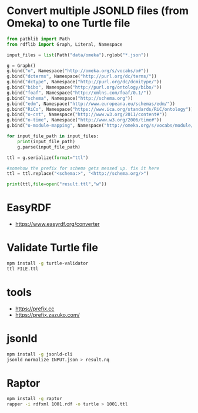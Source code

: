 # Convert multiple JSONLD files (from Omeka) to one Turtle file
```python
from pathlib import Path
from rdflib import Graph, Literal, Namespace

input_files = list(Path("data/omeka").rglob("*.json"))

g = Graph()
g.bind("o", Namespace("http://omeka.org/s/vocabs/o#"))
g.bind("dcterms", Namespace("http://purl.org/dc/terms/"))
g.bind("dctype", Namespace("http://purl.org/dc/dcmitype/"))
g.bind("bibo", Namespace("http://purl.org/ontology/bibo/"))
g.bind("foaf", Namespace("http://xmlns.com/foaf/0.1/"))
g.bind("schema", Namespace("http://schema.org"))
g.bind("edm", Namespace("http://www.europeana.eu/schemas/edm/"))
g.bind("RiCo", Namespace("https://www.ica.org/standards/RiC/ontology"))
g.bind("o-cnt", Namespace("http://www.w3.org/2011/content#"))
g.bind("o-time", Namespace("http://www.w3.org/2006/time#"))
g.bind("o-module-mapping", Namespace("http://omeka.org/s/vocabs/module/mapping#"))

for input_file_path in input_files:
	print(input_file_path)
	g.parse(input_file_path)

ttl = g.serialize(format="ttl")

#somehow the prefix for schema gets messed up. fix it here
ttl = ttl.replace("<schema:>", "<http://schema.org/>")

print(ttl,file=open("result.ttl","w"))
```

# EasyRDF
* https://www.easyrdf.org/converter

# Validate Turtle file
```bash
npm install -g turtle-validator
ttl FILE.ttl
```

# tools
* https://prefix.cc
* https://prefix.zazuko.com/

# jsonld
```bash
npm install -g jsonld-cli
jsonld normalize INPUT.json > result.nq
```

# Raptor
```bash
npm install -g raptor
rapper -i rdfxml 1001.rdf -o turtle > 1001.ttl
```
